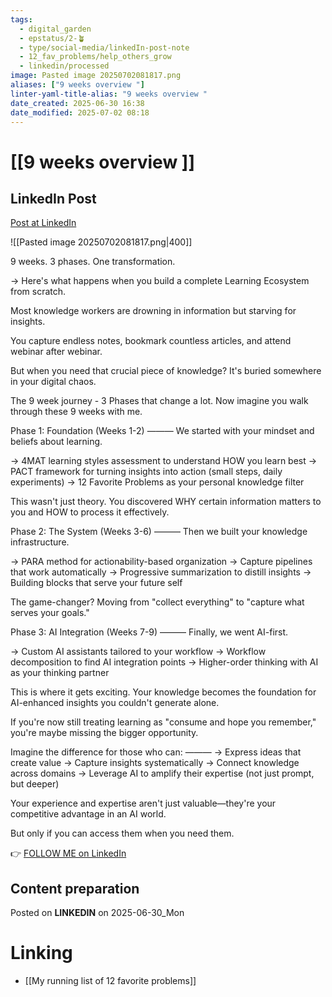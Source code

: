 ```yaml
---
tags:
  - digital_garden
  - epstatus/2-🪴
  - type/social-media/linkedIn-post-note
  - 12_fav_problems/help_others_grow
  - linkedin/processed
image: Pasted image 20250702081817.png
aliases: ["9 weeks overview "]
linter-yaml-title-alias: "9 weeks overview "
date_created: 2025-06-30 16:38
date_modified: 2025-07-02 08:18
---
```

# [[9 weeks overview ]]

## LinkedIn Post

[Post at LinkedIn](https://www.linkedin.com/posts/sebastiankamilli_9-weeks-3-phases-one-transformation-activity-7345463230506450944-Z8gU?utm_source=share&utm_medium=member_desktop&rcm=ACoAAA1M1pkBgWCYPhT45EpfLiHzViQqRWNCIv4)

![[Pasted image 20250702081817.png|400]]

9 weeks. 3 phases. One transformation.

→ Here's what happens when you build a complete Learning Ecosystem from scratch.

Most knowledge workers are drowning in information but starving for insights.

You capture endless notes, bookmark countless articles, and attend webinar after webinar. 

But when you need that crucial piece of knowledge? 
It's buried somewhere in your digital chaos.

The 9 week journey - 3 Phases that change a lot.
Now imagine you walk through these 9 weeks with me.

Phase 1: Foundation (Weeks 1-2)
———
We started with your mindset and beliefs about learning.

→ 4MAT learning styles assessment to understand HOW you learn best
→ PACT framework for turning insights into action (small steps, daily experiments)
→ 12 Favorite Problems as your personal knowledge filter

This wasn't just theory. You discovered WHY certain information matters to you and HOW to process it effectively.

Phase 2: The System (Weeks 3-6)
———
Then we built your knowledge infrastructure.

→ PARA method for actionability-based organization
→ Capture pipelines that work automatically
→ Progressive summarization to distill insights
→ Building blocks that serve your future self

The game-changer? Moving from "collect everything" to "capture what serves your goals."

Phase 3: AI Integration (Weeks 7-9)
———
Finally, we went AI-first.

→ Custom AI assistants tailored to your workflow
→ Workflow decomposition to find AI integration points
→ Higher-order thinking with AI as your thinking partner

This is where it gets exciting. Your knowledge becomes the foundation for AI-enhanced insights you couldn't generate alone.

If you're now still treating learning as "consume and hope you remember," you're maybe missing the bigger opportunity.

Imagine the difference for those who can:
———
→ Express ideas that create value
→ Capture insights systematically
→ Connect knowledge across domains 
→ Leverage AI to amplify their expertise (not just prompt, but deeper)

Your experience and expertise aren't just valuable—they're your competitive advantage in an AI world.

But only if you can access them when you need them.  

👉 [FOLLOW ME on LinkedIn](https://www.linkedin.com/comm/mynetwork/discovery-see-all?usecase=PEOPLE_FOLLOWS&followMember=sebastiankamilli)

## Content preparation

Posted on **LINKEDIN** on 2025-06-30_Mon

# Linking

+ [[My running list of 12 favorite problems]]